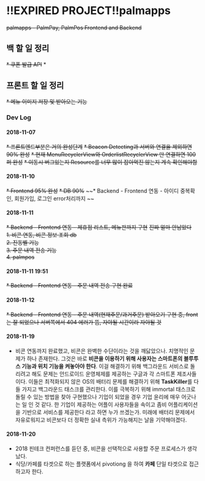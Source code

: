 # !!EXPIRED PROJECT!!palmapps
~~palmapps - PalmPay, PalmPos Frontend and Backend~~

## 백 할 일 정리
~~* 쿠폰 발급 API~~
* 

## 프론트 할 일 정리
~~* 메뉴 이미지 저장 및 받아오는 기능~~

### Dev Log
#### 2018-11-07
~~* 프론트엔드부분은 거의 완성단계~~
~~* Beacon Detecting과 서버와 연결을 제외하면 90% 완성~~
~~* 현재 MenuRecyclerView와 OrderlistRecyclerView 만 연결하면 100퍼 완성~~
~~* 이동시 버그있는지 Resource를 너무 많이 잡아먹진 않는지 계속 확인해야함~~

#### 2018-11-10
~~* Frontend 95% 완성~~
~~* DB 90%~~
~~* Backend - Frontend 연동 - 아이디 중복확인, 회원가입, 로그인 error처리까지 ~~

#### 2018-11-11
~~* Backend - Frontend 연동 - 제휴점 리스트, 메뉴판까지 구현~~
~~진짜 얼마 안남았다<br>~~
~~1. 비콘 연동, 비콘 정보 조회 db<br>~~
~~2. 진동벨 기능<br>~~
~~3. 주문 내역 전송 기능<br>~~
~~4. palmpos<br>~~

#### 2018-11-11 19:51
~~* Backend - Frontend 연동 - 주문 내역 전송 구현 완료~~

#### 2018-11-12
~~* Backend - Frontend 연동 - 주문 내역(현재주문/과거주문) 받아오기 구현 중, front는 잘 되었으나 서버쪽에서 404 에러가 뜸, 자야될 시간이라 자야될 것~~

#### 2018-11-19
* 비콘 연동까지 완료했고, 비콘은 완벽한 수단이라는 것을 깨닳았으나. 치명적인 문제가 하나 존재한다. 그것은 바로 **비콘을 이용하기 위해 사용자는 스마트폰의 블루투스 기능과 위치 기능을 켜놓아야 한다**. 이걸 해결하기 위해 백그라운드 서비스로 돌리려고 해도 문제는 안드로이드 운영체제를 제공하는 구글과 각 스마트폰 제조사들이다. 이들은 최적화되지 않은 OS의 배터리 문제를 해결하기 위해 **TaskKiller**를 다들 가지고 백그라운드 태스크를 관리한다. 이를 극복하기 위해 immortal 태스크로 돌릴 수 있는 방법을 찾아 구현했으나 기업이 되었을 경우 기업 윤리에 매우 어긋나는 일 인 것 같다. 한 기업이 제공하는 어플이 사용자들을 속이고 좀비 어플리케이션을 기반으로 서비스를 제공한다 라고 하면 누가 쓰겠는가. 미래에 배터리 문제에서 자유로워지고 비콘보다 더 정확한 실내 측위가 가능해지는 날을 기약해야겠다.

#### 2018-11-20
* 2018 핀테크 컨퍼런스를 듣던 중, 비콘을 선택적으로 사용할 주문 프로세스가 생각났다.
* 식당/카페를 타겟으로 하는 플랫폼에서 pivotiong 을 하여 **카페** 단일 타겟으로 접근하고자 한다. 

